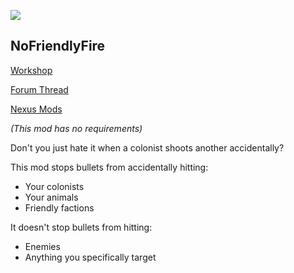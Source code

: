 ![](https://raw.githubusercontent.com/WilliamVenner/RimWorld-NoFriendlyFire/master/About/Preview.png)

## NoFriendlyFire

[Workshop](http://steamcommunity.com/sharedfiles/filedetails/?id=1013648397)

[Forum Thread](https://ludeon.com/forums/index.php?topic=34414)

[Nexus Mods](http://www.nexusmods.com/rimworld/mods/197/)

_(This mod has no requirements)_

Don't you just hate it when a colonist shoots another accidentally?

This mod stops bullets from accidentally hitting:

* Your colonists
* Your animals
* Friendly factions

It doesn't stop bullets from hitting:

* Enemies
* Anything you specifically target
